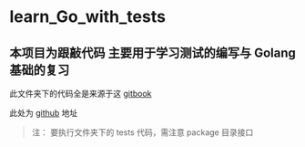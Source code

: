 # learn_Go_with_tests

## 本项目为跟敲代码 主要用于学习测试的编写与 Golang 基础的复习

此文件夹下的代码全是来源于这 [gitbook](https://studygolang.gitbook.io/learn-go-with-tests/go-ji-chu/integers)

此处为 [github](https://github.com/quii/learn-go-with-tests) 地址

> 注： 要执行文件夹下的 tests 代码，需注意 package 目录接口